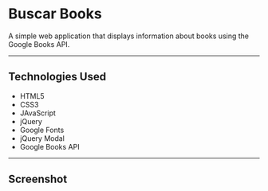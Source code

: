 # Buscar Books

A simple web application that displays information about books using the Google Books API.

---

## Technologies Used

* HTML5
* CSS3
* JAvaScript
* jQuery
* Google Fonts
* jQuery Modal
* Google Books API

---

## Screenshot



